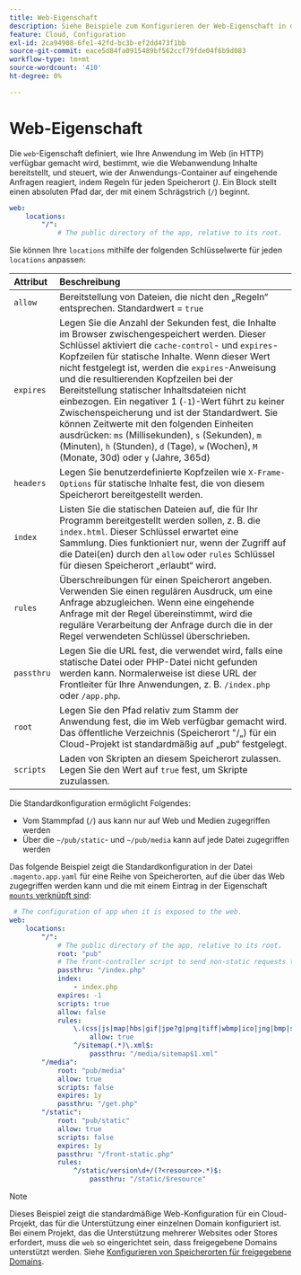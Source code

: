 ```yaml
---
title: Web-Eigenschaft
description: Siehe Beispiele zum Konfigurieren der Web-Eigenschaft in der Konfigurationsdatei  [!DNL Commerce] .application.
feature: Cloud, Configuration
exl-id: 2ca94908-6fe1-42fd-bc3b-ef2dd473f1bb
source-git-commit: eace5d84fa0915489bf562ccf79fde04f6b9d083
workflow-type: tm+mt
source-wordcount: '410'
ht-degree: 0%

---
```


# Web-Eigenschaft

Die `web`-Eigenschaft definiert, wie Ihre Anwendung im Web (in HTTP) verfügbar gemacht wird, bestimmt, wie die Webanwendung Inhalte bereitstellt, und steuert, wie der Anwendungs-Container auf eingehende Anfragen reagiert, indem Regeln für jeden Speicherort (_)_. Ein Block stellt einen absoluten Pfad dar, der mit einem Schrägstrich (`/`) beginnt.

```yaml
web:
    locations:
        "/":
            # The public directory of the app, relative to its root.
```

Sie können Ihre `locations` mithilfe der folgenden Schlüsselwerte für jeden `locations` anpassen:

| Attribut | Beschreibung |
| :--- | :--- |
| `allow` | Bereitstellung von Dateien, die nicht den „Regeln“ entsprechen. Standardwert = `true` |
| `expires` | Legen Sie die Anzahl der Sekunden fest, die Inhalte im Browser zwischengespeichert werden. Dieser Schlüssel aktiviert die `cache-control`- und `expires`-Kopfzeilen für statische Inhalte. Wenn dieser Wert nicht festgelegt ist, werden die `expires`-Anweisung und die resultierenden Kopfzeilen bei der Bereitstellung statischer Inhaltsdateien nicht einbezogen. Ein negativer 1 (`-1`)-Wert führt zu keiner Zwischenspeicherung und ist der Standardwert. Sie können Zeitwerte mit den folgenden Einheiten ausdrücken: `ms` (Millisekunden), `s` (Sekunden), `m` (Minuten), `h` (Stunden), `d` (Tage), `w` (Wochen), `M` (Monate, 30d) oder `y` (Jahre, 365d) |
| `headers` | Legen Sie benutzerdefinierte Kopfzeilen wie `X-Frame-Options` für statische Inhalte fest, die von diesem Speicherort bereitgestellt werden. |
| `index` | Listen Sie die statischen Dateien auf, die für Ihr Programm bereitgestellt werden sollen, z. B. die `index.html`. Dieser Schlüssel erwartet eine Sammlung. Dies funktioniert nur, wenn der Zugriff auf die Datei(en) durch den `allow` oder `rules` Schlüssel für diesen Speicherort „erlaubt“ wird. |
| `rules` | Überschreibungen für einen Speicherort angeben. Verwenden Sie einen regulären Ausdruck, um eine Anfrage abzugleichen. Wenn eine eingehende Anfrage mit der Regel übereinstimmt, wird die reguläre Verarbeitung der Anfrage durch die in der Regel verwendeten Schlüssel überschrieben. |
| `passthru` | Legen Sie die URL fest, die verwendet wird, falls eine statische Datei oder PHP-Datei nicht gefunden werden kann. Normalerweise ist diese URL der Frontleiter für Ihre Anwendungen, z. B. `/index.php` oder `/app.php`. |
| `root` | Legen Sie den Pfad relativ zum Stamm der Anwendung fest, die im Web verfügbar gemacht wird. Das öffentliche Verzeichnis (Speicherort &quot;/„) für ein Cloud-Projekt ist standardmäßig auf „pub“ festgelegt. |
| `scripts` | Laden von Skripten an diesem Speicherort zulassen. Legen Sie den Wert auf `true` fest, um Skripte zuzulassen. |

Die Standardkonfiguration ermöglicht Folgendes:

- Vom Stammpfad (`/`) aus kann nur auf Web und Medien zugegriffen werden
- Über die `~/pub/static`- und `~/pub/media` kann auf jede Datei zugegriffen werden

Das folgende Beispiel zeigt die Standardkonfiguration in der Datei `.magento.app.yaml` für eine Reihe von Speicherorten, auf die über das Web zugegriffen werden kann und die mit einem Eintrag in der Eigenschaft [`mounts` verknüpft sind](properties.md#mounts):

```yaml
 # The configuration of app when it is exposed to the web.
web:
    locations:
        "/":
            # The public directory of the app, relative to its root.
            root: "pub"
            # The front-controller script to send non-static requests to.
            passthru: "/index.php"
            index:
                - index.php
            expires: -1
            scripts: true
            allow: false
            rules:
                \.(css|js|map|hbs|gif|jpe?g|png|tiff|wbmp|ico|jng|bmp|svgz|midi?|mp?ga|mp2|mp3|m4a|ra|weba|3gpp?|mp4|mpe?g|mpe|ogv|mov|webm|flv|mng|asx|asf|wmv|avi|ogx|swf|jar|ttf|eot|woff|otf|html?)$:
                    allow: true
                ^/sitemap(.*)\.xml$:
                    passthru: "/media/sitemap$1.xml"
        "/media":
            root: "pub/media"
            allow: true
            scripts: false
            expires: 1y
            passthru: "/get.php"
        "/static":
            root: "pub/static"
            allow: true
            scripts: false
            expires: 1y
            passthru: "/front-static.php"
            rules:
                ^/static/version\d+/(?<resource>.*)$:
                    passthru: "/static/$resource"
```

>[!NOTE]
>
>Dieses Beispiel zeigt die standardmäßige Web-Konfiguration für ein Cloud-Projekt, das für die Unterstützung einer einzelnen Domain konfiguriert ist. Bei einem Projekt, das die Unterstützung mehrerer Websites oder Stores erfordert, muss die `web` so eingerichtet sein, dass freigegebene Domains unterstützt werden. Siehe [Konfigurieren von Speicherorten für freigegebene Domains](../store/multiple-sites.md#configure-locations-for-shared-domains).
